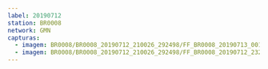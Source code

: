 ```yaml
---
label: 20190712
station: BR0008
network: GMN
capturas:
  - imagem: BR0008/BR0008_20190712_210026_292498/FF_BR0008_20190713_001639_948_0352000.fits_maxpixel.jpg
  - imagem: BR0008/BR0008_20190712_210026_292498/FF_BR0008_20190712_232016_229_0250624.fits_maxpixel.jpg
---
```

